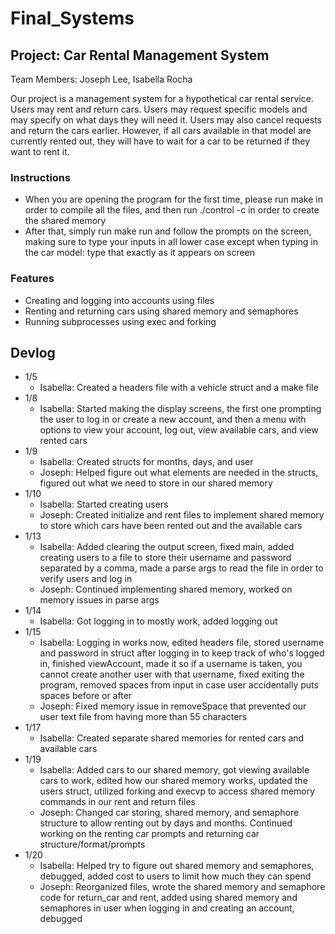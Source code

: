 # Final_Systems

## Project: Car Rental Management System ##
Team Members: Joseph Lee, Isabella Rocha

Our project is a management system for a hypothetical car rental service. Users may rent and return cars. Users may request specific models and may specify on what days they will need it. Users may also cancel requests and return the cars earlier. However, if all cars available in that model are currently rented out, they will have to wait for a car to be returned if they want to rent it.

### Instructions ###
* When you are opening the program for the first time, please run make in order to compile all the files, and then run ./control -c in order to create the shared memory
* After that, simply run make run and follow the prompts on the screen, making sure to type your inputs in all lower case except when typing in the car model: type that exactly as it appears on screen

### Features ###
* Creating and logging into accounts using files
* Renting and returning cars using shared memory and semaphores
* Running subprocesses using exec and forking

## Devlog ##
* 1/5
  * Isabella: Created a headers file with a vehicle struct and a make file
* 1/8
  * Isabella: Started making the display screens, the first one prompting the user to log in or create a new account, and then a menu with options to view your account, log out, view available cars, and view rented cars
* 1/9
  * Isabella: Created structs for months, days, and user
  * Joseph: Helped figure out what elements are needed in the structs, figured out what we need to store in our shared memory
* 1/10
  * Isabella: Started creating users
  * Joseph: Created initialize and rent files to implement shared memory to store which cars have been rented out and the available cars
* 1/13
  * Isabella: Added clearing the output screen, fixed main, added creating users to a file to store their username and password separated by a comma, made a parse args to read the file in order to verify users and log in
  * Joseph: Continued implementing shared memory, worked on memory issues in parse args
* 1/14
  * Isabella: Got logging in to mostly work, added logging out
* 1/15
  * Isabella: Logging in works now, edited headers file, stored username and password in struct after logging in to keep track of who's logged in, finished viewAccount, made it so if a username is taken, you cannot create another user with that username, fixed exiting the program, removed spaces from input in case user accidentally puts spaces before or after
  * Joseph: Fixed memory issue in removeSpace that prevented our user text file from having more than 55 characters
* 1/17
  * Isabella: Created separate shared memories for rented cars and available cars
* 1/19
  * Isabella: Added cars to our shared memory, got viewing available cars to work, edited how our shared memory works, updated the users struct, utilized forking and execvp to access shared memory commands in our rent and return files
  * Joseph: Changed car storing, shared memory, and semaphore structure to allow renting out by days and months. Continued working on the renting car prompts and returning car structure/format/prompts
* 1/20
  * Isabella: Helped try to figure out shared memory and semaphores, debugged, added cost to users to limit how much they can spend
  * Joseph: Reorganized files, wrote the shared memory and semaphore code for return_car and rent, added using shared memory and semaphores in user when logging in and creating an account, debugged
